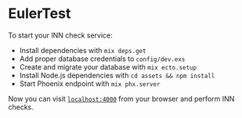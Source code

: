# EulerTest

To start your INN check service:

  * Install dependencies with `mix deps.get`
  * Add proper database credentials to `config/dev.exs`
  * Create and migrate your database with `mix ecto.setup`
  * Install Node.js dependencies with `cd assets && npm install`
  * Start Phoenix endpoint with `mix phx.server`

Now you can visit [`localhost:4000`](http://localhost:4000) from your browser and perform INN checks.